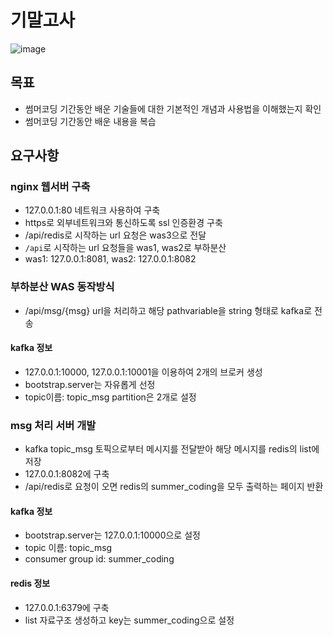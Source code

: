# 기말고사

![image](https://github.com/user-attachments/assets/cd3719e7-0a4d-4e42-b50d-3e4bb8d947a7)

## 목표
- 썸머코딩 기간동안 배운 기술들에 대한 기본적인 개념과 사용법을 이해했는지 확인
- 썸머코딩 기간동안 배운 내용을 복습

## 요구사항
### nginx 웹서버 구축
- 127.0.0.1:80 네트워크 사용하여 구축
- https로 외부네트워크와 통신하도록 ssl 인증환경 구축
- /api/redis로 시작하는 url 요청은 was3으로 전달
- `/api`로 시작하는 url 요청들을 was1, was2로 부하분산
- was1: 127.0.0.1:8081, was2: 127.0.0.1:8082

### 부하분산 WAS 동작방식
- /api/msg/{msg} url을 처리하고 해당 pathvariable을 string 형태로 kafka로 전송
#### kafka 정보
- 127.0.0.1:10000, 127.0.0.1:10001을 이용하여 2개의 브로커 생성
- bootstrap.server는 자유롭게 선정
- topic이름: topic_msg partition은 2개로 설정

### msg 처리 서버 개발
- kafka topic_msg 토픽으로부터 메시지를 전달받아 해당 메시지를 redis의 list에 저장
- 127.0.0.1:8082에 구축
- /api/redis로 요청이 오면 redis의 summer_coding을 모두 출력하는 페이지 반환
#### kafka 정보
- bootstrap.server는 127.0.0.1:10000으로 설정
- topic 이름: topic_msg
- consumer group id: summer_coding
#### redis 정보
- 127.0.0.1:6379에 구축
- list 자료구조 생성하고 key는 summer_coding으로 설정
